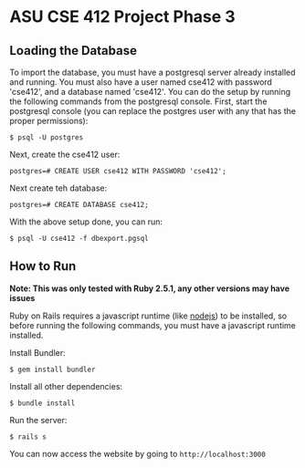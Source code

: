 # ASU CSE 412 Project Phase 3

## Loading the Database
To import the database, you must have a postgresql server already installed and running.
You must also have a user named cse412 with password 'cse412', and a database named 'cse412'. You can do the setup by running the following commands from the postgresql console. First, start the postgresql console (you can replace the postgres user with any that has the proper permissions):
```
$ psql -U postgres
```

Next, create the cse412 user:
```
postgres=# CREATE USER cse412 WITH PASSWORD 'cse412';
```

Next create teh database:
```
postgres=# CREATE DATABASE cse412;
```

With the above setup done, you can run:
```
$ psql -U cse412 -f dbexport.pgsql
```

## How to Run
**Note: This was only tested with Ruby 2.5.1, any other versions may have issues**

Ruby on Rails requires a javascript runtime (like [nodejs](https://nodejs.org/en/)) to be installed, so before running the following commands, you must have a javascript runtime installed.

Install Bundler:
```
$ gem install bundler
```

Install all other dependencies:
```
$ bundle install
```

Run the server:
```
$ rails s
```

You can now access the website by going to `http://localhost:3000`
